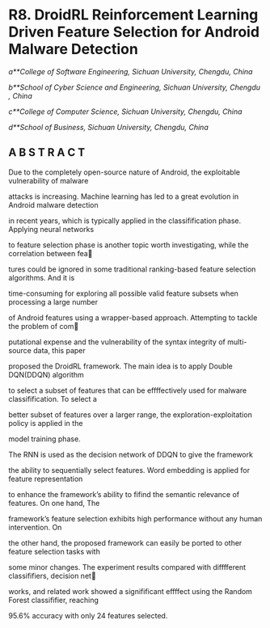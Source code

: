 # R8. DroidRL Reinforcement Learning Driven Feature Selection for Android Malware Detection



*a**College of Software Engineering, Sichuan University, Chengdu, China*

*b**School of Cyber Science and Engineering, Sichuan University, Chengdu , China*

*c**College of Computer Science, Sichuan University, Chengdu, China*

*d**School of Business, Sichuan University, Chengdu, China*



## A B S T R A C T



Due to the completely open-source nature of Android, the exploitable vulnerability of malware

attacks is increasing. Machine learning has led to a great evolution in Android malware detection

in recent years, which is typically applied in the classifification phase. Applying neural networks

to feature selection phase is another topic worth investigating, while the correlation between fea

tures could be ignored in some traditional ranking-based feature selection algorithms. And it is

time-consuming for exploring all possible valid feature subsets when processing a large number

of Android features using a wrapper-based approach. Attempting to tackle the problem of com

putational expense and the vulnerability of the syntax integrity of multi-source data, this paper

proposed the DroidRL framework. The main idea is to apply Double DQN(DDQN) algorithm

to select a subset of features that can be effffectively used for malware classifification. To select a

better subset of features over a larger range, the exploration-exploitation policy is applied in the

model training phase.



 The RNN is used as the decision network of DDQN to give the framework

the ability to sequentially select features. Word embedding is applied for feature representation

to enhance the framework’s ability to fifind the semantic relevance of features. On one hand, The

framework’s feature selection exhibits high performance without any human intervention. On

the other hand, the proposed framework can easily be ported to other feature selection tasks with

some minor changes. The experiment results compared with difffferent classififiers, decision net

works, and related work showed a signifificant effffect using the Random Forest classififier, reaching

95.6% accuracy with only 24 features selected.












































































